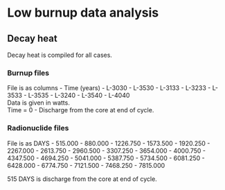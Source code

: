 # Low burnup data analysis
## Decay heat
Decay heat is compiled for all cases.

### Burnup files
File is as columns - Time (years) - L-3030 - L-3530 - L-3133 - L-3233 - L-3533 - L-3535 - L-3240 - L-3540 - L-4040  
Data is given in watts.  
Time = 0 - Discharge from the core at end of cycle.

### Radionuclide files
File is as DAYS - 515.000 - 880.000 - 1226.750 - 1573.500 - 1920.250 - 2267.000 - 2613.750 - 2960.500 - 3307.250 - 3654.000 - 4000.750 - 4347.500 - 4694.250 - 5041.000 - 5387.750 - 5734.500 - 6081.250 - 6428.000 - 6774.750 - 7121.500 - 7468.250 - 7815.000

515 DAYS is discharge from the core at end of cycle. 
